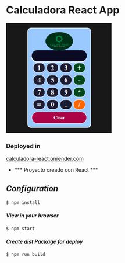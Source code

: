 # Calculadora React App

![Calculadora](./src//img/calculadora-react.PNG)

### Deployed in 
[calculadora-react.onrender.com](https://calculadora-react.onrender.com/)

- *** Proyecto creado con React ***

## *Configuration* 

~~~
$ npm install
~~~
#### *View in your browser* 
~~~
$ npm start
~~~
#### *Create dist Package for deploy* 
~~~
$ npm run build
~~~


